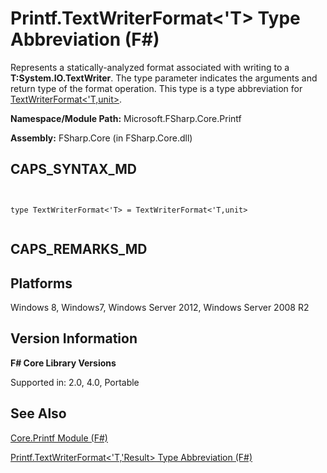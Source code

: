 # Printf.TextWriterFormat<'T> Type Abbreviation (F#)

Represents a statically-analyzed format associated with writing to a **T:System.IO.TextWriter**. The type parameter indicates the arguments and return type of the format operation. This type is a type abbreviation for [TextWriterFormat&lt;'T,unit&gt;](http://msdn.microsoft.com/en-us/library/869f361a-8789-4c2d-acfc-38adec848c68).

**Namespace/Module Path:** Microsoft.FSharp.Core.Printf

**Assembly:** FSharp.Core (in FSharp.Core.dll)


## CAPS_SYNTAX_MD



```


type TextWriterFormat<'T> = TextWriterFormat<'T,unit>


```



## CAPS_REMARKS_MD

## Platforms
Windows 8, Windows7, Windows Server 2012, Windows Server 2008 R2


## Version Information
**F# Core Library Versions**

Supported in: 2.0, 4.0, Portable




## See Also
[Core.Printf Module &#40;F&#35;&#41;](Core.Printf+Module+%28F%23%29.md)

[Printf.TextWriterFormat&#60;'T,'Result&#62; Type Abbreviation &#40;F&#35;&#41;](Printf.TextWriterFormat+%27T%2C%27Result+Type+Abbreviation+%28F%23%29.md)

